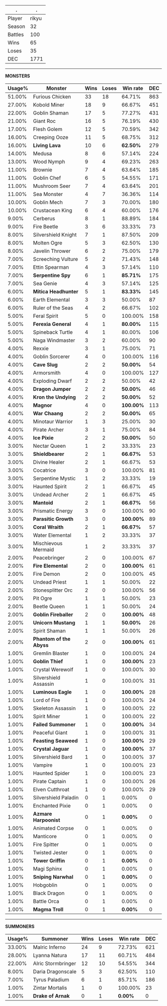 .|.
|-|-
Player|rikyu
Season|32
Battles|100
Wins|65
Loses|35
DEC|1771

---
**MONSTERS**

Usage%|Monster|Wins|Loses|Win rate|DEC|
-|-|-|-|-|-|
51.00%|Furious Chicken|33|18|64.71%|863|
27.00%|Kobold Miner|18|9|66.67%|451|
22.00%|Goblin Shaman|17|5|77.27%|431|
21.00%|Giant Roc|16|5|76.19%|430|
17.00%|Flesh Golem|12|5|70.59%|342|
16.00%|Creeping Ooze|11|5|68.75%|312|
16.00%|**Living Lava**|10|6|**62.50%**|279|
14.00%|Medusa|8|6|57.14%|224|
13.00%|Wood Nymph|9|4|69.23%|263|
11.00%|Brownie|7|4|63.64%|185|
11.00%|Goblin Chef|6|5|54.55%|171|
11.00%|Mushroom Seer|7|4|63.64%|201|
11.00%|Sea Monster|4|7|36.36%|114|
10.00%|Goblin Mech|7|3|70.00%|180|
10.00%|Crustacean King|6|4|60.00%|176|
9.00%|Cerberus|8|1|88.89%|184|
9.00%|Fire Beetle|3|6|33.33%|73|
8.00%|Silvershield Knight|7|1|87.50%|209|
8.00%|Molten Ogre|5|3|62.50%|130|
8.00%|Javelin Thrower|6|2|75.00%|179|
7.00%|Screeching Vulture|5|2|71.43%|148|
7.00%|Ettin Spearman|4|3|57.14%|110|
7.00%|**Serpentine Spy**|6|1|**85.71%**|175|
7.00%|Sea Genie|4|3|57.14%|125|
6.00%|**Mitica Headhunter**|5|1|**83.33%**|145|
6.00%|Earth Elemental|3|3|50.00%|87|
6.00%|Ruler of the Seas|4|2|66.67%|102|
5.00%|Feral Spirit|5|0|100.00%|158|
5.00%|**Ferexia General**|4|1|**80.00%**|115|
5.00%|Spineback Turtle|4|1|80.00%|106|
5.00%|Naga Windmaster|3|2|60.00%|90|
4.00%|Rexxie|3|1|75.00%|71|
4.00%|Goblin Sorcerer|4|0|100.00%|116|
4.00%|**Cave Slug**|2|2|**50.00%**|54|
4.00%|Armorsmith|4|0|100.00%|127|
4.00%|Exploding Dwarf|2|2|50.00%|42|
4.00%|**Dragon Jumper**|2|2|**50.00%**|46|
4.00%|**Kron the Undying**|2|2|**50.00%**|52|
4.00%|**Magnor**|4|0|**100.00%**|113|
4.00%|**War Chaang**|2|2|**50.00%**|65|
4.00%|Minotaur Warrior|1|3|25.00%|30|
4.00%|Pirate Archer|3|1|75.00%|84|
4.00%|**Ice Pixie**|2|2|**50.00%**|50|
3.00%|Nectar Queen|1|2|33.33%|23|
3.00%|**Shieldbearer**|2|1|**66.67%**|53|
3.00%|Divine Healer|2|1|66.67%|53|
3.00%|Cocatrice|3|0|100.00%|81|
3.00%|Serpentine Mystic|1|2|33.33%|19|
3.00%|Haunted Spirit|2|1|66.67%|45|
3.00%|Undead Archer|2|1|66.67%|45|
3.00%|**Mantoid**|2|1|**66.67%**|56|
3.00%|Prismatic Energy|3|0|100.00%|90|
3.00%|**Parasitic Growth**|3|0|**100.00%**|89|
3.00%|**Coral Wraith**|2|1|**66.67%**|57|
3.00%|Water Elemental|1|2|33.33%|37|
3.00%|Mischievous Mermaid|1|2|33.33%|37|
2.00%|Peacebringer|2|0|100.00%|67|
2.00%|**Fire Elemental**|2|0|**100.00%**|61|
2.00%|Fire Demon|2|0|100.00%|45|
2.00%|Undead Priest|1|1|50.00%|22|
2.00%|Stonesplitter Orc|2|0|100.00%|56|
2.00%|Pit Ogre|1|1|50.00%|23|
2.00%|Beetle Queen|1|1|50.00%|24|
2.00%|**Goblin Fireballer**|2|0|**100.00%**|48|
2.00%|**Unicorn Mustang**|1|1|**50.00%**|26|
2.00%|Spirit Shaman|1|1|50.00%|26|
2.00%|**Phantom of the Abyss**|2|0|**100.00%**|61|
1.00%|Gremlin Blaster|1|0|100.00%|24|
1.00%|**Goblin Thief**|1|0|**100.00%**|23|
1.00%|Crystal Werewolf|1|0|100.00%|30|
1.00%|Silvershield Assassin|1|0|100.00%|31|
1.00%|**Luminous Eagle**|1|0|**100.00%**|28|
1.00%|Lord of Fire|1|0|100.00%|24|
1.00%|Skeleton Assassin|1|0|100.00%|22|
1.00%|Spirit Miner|1|0|100.00%|22|
1.00%|**Failed Summoner**|1|0|**100.00%**|34|
1.00%|Peaceful Giant|1|0|100.00%|31|
1.00%|**Feasting Seaweed**|1|0|**100.00%**|29|
1.00%|**Crystal Jaguar**|1|0|**100.00%**|37|
1.00%|Silvershield Bard|1|0|100.00%|37|
1.00%|Vampire|1|0|100.00%|23|
1.00%|Haunted Spider|1|0|100.00%|23|
1.00%|Pirate Captain|1|0|100.00%|26|
1.00%|Elven Cutthroat|1|0|100.00%|29|
1.00%|Silvershield Paladin|0|1|0.00%|0|
1.00%|Enchanted Pixie|0|1|0.00%|0|
1.00%|**Azmare Harpoonist**|0|1|**0.00%**|0|
1.00%|Animated Corpse|0|1|0.00%|0|
1.00%|Manticore|0|1|0.00%|0|
1.00%|Fire Spitter|0|1|0.00%|0|
1.00%|Twisted Jester|0|1|0.00%|0|
1.00%|**Tower Griffin**|0|1|**0.00%**|0|
1.00%|Magi Sphinx|0|1|0.00%|0|
1.00%|**Sniping Narwhal**|0|1|**0.00%**|0|
1.00%|Hobgoblin|0|1|0.00%|0|
1.00%|Black Dragon|0|1|0.00%|0|
1.00%|Battle Orca|0|1|0.00%|0|
1.00%|**Magma Troll**|0|1|**0.00%**|0|

---
**SUMMONERS**

Usage%|Summoner|Wins|Loses|Win rate|DEC|
-|-|-|-|-|-|
33.00%|Malric Inferno|24|9|72.73%|621|
28.00%|Lyanna Natura|17|11|60.71%|484|
22.00%|Alric Stormbringer|12|10|54.55%|344|
8.00%|Daria Dragonscale|5|3|62.50%|110|
7.00%|Tyrus Paladium|6|1|85.71%|186|
1.00%|Zintar Mortalis|1|0|100.00%|23|
1.00%|**Drake of Arnak**|0|1|**0.00%**|0|
